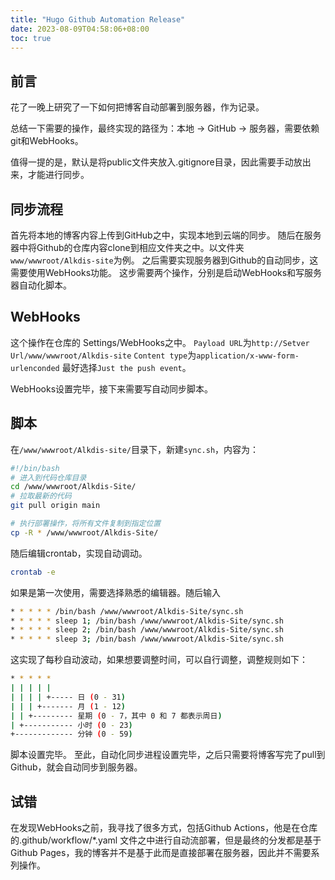 ```yaml
---
title: "Hugo Github Automation Release"
date: 2023-08-09T04:58:06+08:00
toc: true
---
```

## 前言

花了一晚上研究了一下如何把博客自动部署到服务器，作为记录。

总结一下需要的操作，最终实现的路径为：本地 -> GitHub -> 服务器，需要依赖git和WebHooks。

值得一提的是，默认是将public文件夹放入.gitignore目录，因此需要手动放出来，才能进行同步。

## 同步流程

首先将本地的博客内容上传到GitHub之中，实现本地到云端的同步。
随后在服务器中将Github的仓库内容clone到相应文件夹之中。以文件夹`www/wwwroot/Alkdis-site`为例。
之后需要实现服务器到Github的自动同步，这需要使用WebHooks功能。
这步需要两个操作，分别是启动WebHooks和写服务器自动化脚本。

## WebHooks

这个操作在仓库的 Settings/WebHooks之中。
`Payload URL`为`http://Setver Url/www/wwwroot/Alkdis-site`
`Content type`为`application/x-www-form-urlenconded`
最好选择`Just the push event`。

WebHooks设置完毕，接下来需要写自动同步脚本。

## 脚本

在`/www/wwwroot/Alkdis-site/`目录下，新建`sync.sh`，内容为：

~~~sh
#!/bin/bash
# 进入到代码仓库目录
cd /www/wwwroot/Alkdis-Site/
# 拉取最新的代码
git pull origin main

# 执行部署操作，将所有文件复制到指定位置
cp -R * /www/wwwroot/Alkdis-Site/
~~~

随后编辑crontab，实现自动调动。

~~~sh
crontab -e
~~~

如果是第一次使用，需要选择熟悉的编辑器。随后输入

~~~sh
* * * * * /bin/bash /www/wwwroot/Alkdis-Site/sync.sh
* * * * * sleep 1; /bin/bash /www/wwwroot/Alkdis-Site/sync.sh
* * * * * sleep 2; /bin/bash /www/wwwroot/Alkdis-Site/sync.sh
* * * * * sleep 3; /bin/bash /www/wwwroot/Alkdis-Site/sync.sh
~~~

这实现了每秒自动波动，如果想要调整时间，可以自行调整，调整规则如下：

~~~sh
* * * * *
| | | | |
| | | | +----- 日 (0 - 31)
| | | +------- 月 (1 - 12)
| | +--------- 星期 (0 - 7，其中 0 和 7 都表示周日)
| +----------- 小时 (0 - 23)
+------------- 分钟 (0 - 59)
~~~

脚本设置完毕。
至此，自动化同步进程设置完毕，之后只需要将博客写完了pull到Github，就会自动同步到服务器。

## 试错

在发现WebHooks之前，我寻找了很多方式，包括Github Actions，他是在仓库的.github/workflow/*.yaml 文件之中进行自动流部署，但是最终的分发都是基于Github Pages，我的博客并不是基于此而是直接部署在服务器，因此并不需要系列操作。
